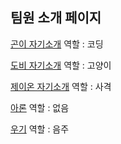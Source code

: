 ## 팀원 소개 페이지

[곤이 자기소개](goni.md) 역할 : 코딩

[도비 자기소개](doby.md) 역할 : 고양이

[제이온 자기소개](jayon.md) 역할 : 사격

[아론](./AARON.md) 역할 : 없음

[우기](https://github.com/jaeseongDev/darass-git-practice/blob/feature/woogie/woogie.md) 역할 : 음주
